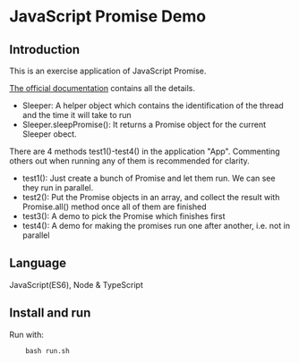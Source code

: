 # JavaScript Promise Demo
## Introduction

This is an exercise application of JavaScript Promise. 

[The official documentation](https://developer.mozilla.org/en-US/docs/Web/JavaScript/Reference/Global_Objects/Promise) contains all the details.

* Sleeper:
A helper object which contains the identification of the thread and the time it will take to run
* Sleeper.sleepPromise():
It returns a Promise object for the current Sleeper obect.

There are 4 methods test1()-test4() in the application "App". Commenting others out when running any of them is recommended for clarity.
* test1(): Just create a bunch of Promise and let them run. We can see they run in parallel.
* test2(): Put the Promise objects in an array, and collect the result with Promise.all() method once all of them are finished
* test3(): A demo to pick the Promise which finishes first
* test4(): A demo for making the promises run one after another, i.e. not in parallel

## Language 
JavaScript(ES6), Node & TypeScript

## Install and run
Run with:
```
    bash run.sh
```
